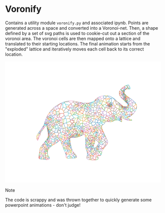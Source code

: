# Voronify

Contains a utility module `voronify.py` and associated ipynb.
Points are generated across a space and converted into a Voronoi-net.
Then, a shape defined by a set of svg paths is used to cookie-cut out
a section of the voronoi area.
The voronoi cells are then mapped onto a lattice and translated to their
starting locations.
The final animation starts from the "exploded" lattice and iteratively
moves each cell back to its correct location.

![Image of Voronoi Elephant](elephant.png)

> [!NOTE]
> The code is scrappy and was thrown together to quickly generate some
powerpoint animations - don't judge!

